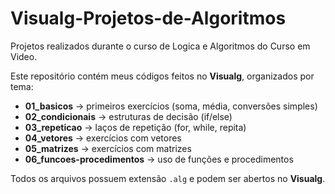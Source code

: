 # Visualg-Projetos-de-Algoritmos
Projetos realizados durante o curso de Logica e Algoritmos do Curso em Video.

Este repositório contém meus códigos feitos no **Visualg**, organizados por tema:

- **01_basicos** → primeiros exercícios (soma, média, conversões simples)
- **02_condicionais** → estruturas de decisão (if/else)
- **03_repeticao** → laços de repetição (for, while, repita)
- **04_vetores** → exercícios com vetores
- **05_matrizes** → exercícios com matrizes
- **06_funcoes-procedimentos** → uso de funções e procedimentos

Todos os arquivos possuem extensão `.alg` e podem ser abertos no **Visualg**.